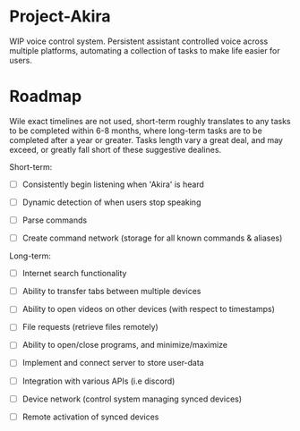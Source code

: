 # Project-Akira
WIP voice control system. Persistent assistant controlled voice across
multiple platforms, automating a collection of tasks to make life easier
for users.
 
 # Roadmap
 
 Wile exact timelines are not used, short-term roughly translates to any tasks to be completed within 6-8 months, 
 where long-term tasks are to be completed after a year or greater. Tasks length vary a great deal, and may exceed, 
 or greatly fall short of these suggestive dealines.
 
 Short-term:
 
- [ ] Consistently begin listening when 'Akira' is heard
 
- [ ] Dynamic detection of when users stop speaking
 
- [ ] Parse commands
 
- [ ] Create command network (storage for all known commands & aliases)

 Long-term:
 
- [ ] Internet search functionality
 
- [ ] Ability to transfer tabs between multiple devices
 
- [ ] Ability to open videos on other devices (with respect to timestamps)
 
- [ ] File requests (retrieve files remotely)
 
- [ ] Ability to open/close programs, and minimize/maximize
 
- [ ] Implement and connect server to store user-data
 
- [ ] Integration with various APIs (i.e discord)
 
- [ ] Device network (control system managing synced devices)
 
- [ ] Remote activation of synced devices
